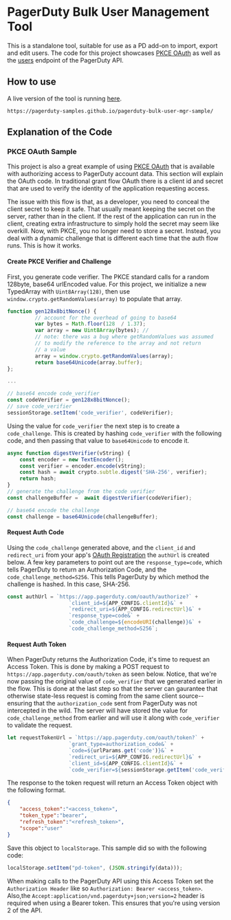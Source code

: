 # PagerDuty Bulk User Management Tool

This is a standalone tool, suitable for use as a PD add-on to import, export and edit users. The code for this project showcases [PKCE OAuth](https://v2.developer.pagerduty.com/docs/oauth-2-functionality-pkce) as well as the [users](https://developer.pagerduty.com/api-reference/reference/REST/openapiv3.json/paths/~1users/get) endpoint of the PagerDuty API.

## How to use
A live version of the tool is running [here](https://pagerduty-samples.github.io/pagerduty-bulk-user-mgr-sample/).
```
https://pagerduty-samples.github.io/pagerduty-bulk-user-mgr-sample/
```
## Explanation of the Code

### PKCE OAuth Sample
This project is also a great example of using [PKCE OAuth](https://oauth.net/2/pkce/) that is available with authorizing access to PagerDuty account data. This section will explain the OAuth code. In traditional grant flow OAuth there is a client id and secret that are used to verify the identity of the application requesting access.

The issue with this flow is that, as a developer, you need to conceal the client secret to keep it safe. That usually meant keeping the secret on the server, rather than in the client. If the rest of the application can run in the client, creating extra infrastructure to simply hold the secret may seem like overkill. Now, with PKCE, you no longer need to store a secret. Instead, you deal with a dynamic challenge that is different each time that the auth flow runs. This is how it works.

#### Create PKCE Verifier and Challenge
First, you generate code verifier. The PKCE standard calls for a random 128byte, base64 urlEncoded value. For this project, we initialize a new TypedArray with `Uint8Array(128)`, then use `window.crypto.getRandomValues(array)` to populate that array. 

```javascript
function gen128x8bitNonce() {
         // account for the overhead of going to base64
         var bytes = Math.floor(128  / 1.37);  
         var array = new Uint8Array(bytes); //
         // note: there was a bug where getRandomValues was assumed
         // to modify the reference to the array and not return
         // a value
         array = window.crypto.getRandomValues(array);
         return base64Unicode(array.buffer);
};

...

// base64 encode code_verifier
const codeVerifier = gen128x8bitNonce();       
// save code_verifier
sessionStorage.setItem('code_verifier', codeVerifier);
```

Using the value for `code_verifier` the next step is to create a `code_challenge`. This is created by hashing `code_verifier` with the following code, and then  passing that value to `base64Unicode` to encode it.

```javascript
async function digestVerifier(vString) {
    const encoder = new TextEncoder();
    const verifier = encoder.encode(vString);
    const hash = await crypto.subtle.digest('SHA-256', verifier);
    return hash;
}
// generate the challenge from the code verifier
const challengeBuffer =  await digestVerifier(codeVerifier);

// base64 encode the challenge
const challenge = base64Unicode(challengeBuffer); 
```

#### Request Auth Code
Using the `code_challenge` generated above, and the `client_id` and `redirect_uri` from your app's [OAuth Registration](https://v2.developer.pagerduty.com/docs/oauth-2-functionality) the `authUrl` is created below. A few key parameters to point out are the `response_type=code`, which tells PagerDuty to return an Authorization Code, and the `code_challenge_method=S256`. This tells PagerDuty by which method the challenge is hashed. In this case, SHA-256.

```javascript
const authUrl = `https://app.pagerduty.com/oauth/authorize?` +
                    `client_id=${APP_CONFIG.clientId}&` +
                    `redirect_uri=${APP_CONFIG.redirectUrl}&` + 
                    `response_type=code&` +
                    `code_challenge=${encodeURI(challenge)}&` + 
                    `code_challenge_method=S256`;
```



#### Request Auth Token
When PagerDuty returns the Authorization Code, it's time to request an Access Token. This is done by making a POST request to `https://app.pagerduty.com/oauth/token` as seen below. Notice, that we're now passing the original value of `code_verifier` that we generated earlier in the flow. This is done at the last step so that the server can gaurantee that otherwise state-less request is coming from the same client source--ensuring that the `authorization_code` sent from PagerDuty was not intercepted in the wild. The server will have stored the value for `code_challenge_method` from earlier and will use it along with `code_verifier` to validate the request.

```javascript
let requestTokenUrl = `https://app.pagerduty.com/oauth/token?` + 
                    `grant_type=authorization_code&` + 
                    `code=${urlParams.get('code')}&` +
                    `redirect_uri=${APP_CONFIG.redirectUrl}&` + 
                    `client_id=${APP_CONFIG.clientId}&` + 
                    `code_verifier=${sessionStorage.getItem('code_verifier')}`;
```
The response to the token request will return an Access Token object  with the following format.

```json        
{
    "access_token":"<access_token>",
    "token_type":"bearer",
    "refresh_token":"<refresh_token>",
    "scope":"user"
}
```
Save this object to `localStorage`. This sample did so with the following code:

```javascript 
localStorage.setItem("pd-token", (JSON.stringify(data)));
```

When making calls to the PagerDuty API using this Access Token set the  `Authorization Header` like so `Authorization: Bearer <access_token>`. Also,the `Accept:application/vnd.pagerduty+json;version=2` header is required when using a Bearer token. This ensures that you're using version 2 of the API.